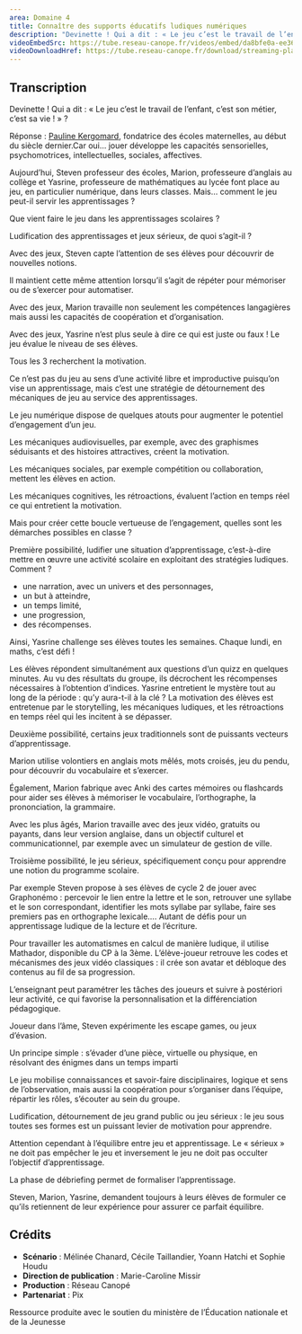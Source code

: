 ```yaml
---
area: Domaine 4
title: Connaître des supports éducatifs ludiques numériques
description: "Devinette ! Qui a dit : « Le jeu c’est le travail de l’enfant, c’est son métier, c’est sa vie ! » ? Réponse : Pauline Kergomard, fondatrice des écoles maternelles, au début du siècle dernier. Car oui, jouer développe les capacités sensorielles, psychomotrices, intellectuelles, sociales, affectives. Mais quels sont les mécanismes ludiques à connaître ? Quelles ressources mobiliser ?"
videoEmbedSrc: https://tube.reseau-canope.fr/videos/embed/da8bfe0a-ee36-4f50-a7c3-11d0d4e21141
videoDownloadHref: https://tube.reseau-canope.fr/download/streaming-playlists/hls/videos/da8bfe0a-ee36-4f50-a7c3-11d0d4e21141-1080-fragmented.mp4
---
```


## Transcription

Devinette ! Qui a dit : « Le jeu c’est le travail de l’enfant, c’est son métier, c’est sa vie ! » ?

Réponse : [Pauline Kergomard](http://fr.wikipedia.org/wiki/Pauline_Kergomard), fondatrice des écoles maternelles, au début du siècle dernier.Car oui… jouer développe les capacités sensorielles, psychomotrices, intellectuelles, sociales, affectives.

Aujourd’hui, Steven professeur des écoles, Marion, professeure d’anglais au collège et Yasrine, professeure de mathématiques au lycée font place au jeu, en particulier numérique, dans leurs classes. Mais… comment le jeu peut-il servir les apprentissages ?

Que vient faire le jeu dans les apprentissages scolaires ?

Ludification des apprentissages et jeux sérieux, de quoi s’agit-il ?

Avec des jeux, Steven capte l’attention de ses élèves pour découvrir de nouvelles notions.

Il maintient cette même attention lorsqu’il s’agit de répéter pour mémoriser ou de s’exercer pour automatiser.

Avec des jeux, Marion travaille non seulement les compétences langagières mais aussi les capacités de coopération et d’organisation.

Avec des jeux, Yasrine n’est plus seule à dire ce qui est juste ou faux ! Le jeu évalue le niveau de ses élèves.

Tous les 3 recherchent la motivation.

Ce n’est pas du jeu au sens d’une activité libre et improductive puisqu’on vise un apprentissage, mais c’est une stratégie de détournement des mécaniques de jeu au service des apprentissages.

Le jeu numérique dispose de quelques atouts pour augmenter le potentiel d’engagement d’un jeu.

Les mécaniques audiovisuelles, par exemple, avec des graphismes séduisants et des histoires attractives, créent la motivation.

Les mécaniques sociales, par exemple compétition ou collaboration, mettent les élèves en action.

Les mécaniques cognitives, les rétroactions, évaluent l’action en temps réel ce qui entretient la motivation.

Mais pour créer cette boucle vertueuse de l’engagement, quelles sont les démarches possibles en classe ?

Première possibilité, ludifier une situation d’apprentissage, c’est-à-dire mettre en œuvre une activité scolaire en exploitant des stratégies ludiques. Comment ?

- une narration, avec un univers et des personnages,
- un but à atteindre,
- un temps limité,
- une progression,
- des récompenses.

Ainsi, Yasrine challenge ses élèves toutes les semaines. Chaque lundi, en maths, c’est défi !

Les élèves répondent simultanément aux questions d’un quizz en quelques minutes. Au vu des résultats du groupe, ils décrochent les récompenses nécessaires à l’obtention d’indices. Yasrine entretient le mystère tout au long de la période : qu’y aura-t-il à la clé ? La motivation des élèves est entretenue par le storytelling, les mécaniques ludiques, et les rétroactions en temps réel qui les incitent à se dépasser.

Deuxième possibilité, certains jeux traditionnels sont de puissants vecteurs d’apprentissage.

Marion utilise volontiers en anglais mots mêlés, mots croisés, jeu du pendu, pour découvrir du vocabulaire et s’exercer.

Également, Marion fabrique avec Anki des cartes mémoires ou flashcards pour aider ses élèves à mémoriser le vocabulaire, l’orthographe, la prononciation, la grammaire.

Avec les plus âgés, Marion travaille avec des jeux vidéo, gratuits ou payants, dans leur version anglaise, dans un objectif culturel et communicationnel, par exemple avec un simulateur de gestion de ville.

Troisième possibilité, le jeu sérieux, spécifiquement conçu pour apprendre une notion du programme scolaire.

Par exemple Steven propose à ses élèves de cycle 2 de jouer avec Graphonémo : percevoir le lien entre la lettre et le son, retrouver une syllabe et le son correspondant, identifier les mots syllabe par syllabe, faire ses premiers pas en orthographe lexicale…. Autant de défis pour un apprentissage ludique de la lecture et de l’écriture.

Pour travailler les automatismes en calcul de manière ludique, il utilise Mathador, disponible du CP à la 3ème. L’élève-joueur retrouve les codes et mécanismes des jeux vidéo classiques : il crée son avatar et débloque des contenus au fil de sa progression.

L’enseignant peut paramétrer les tâches des joueurs et suivre à postériori leur activité, ce qui favorise la personnalisation et la différenciation pédagogique.

Joueur dans l’âme, Steven expérimente les escape games, ou jeux d’évasion.

Un principe simple : s’évader d’une pièce, virtuelle ou physique, en résolvant des énigmes dans un temps imparti

Le jeu mobilise connaissances et savoir-faire disciplinaires, logique et sens de l’observation, mais aussi la coopération pour s’organiser dans l’équipe, répartir les rôles, s’écouter au sein du groupe.

Ludification, détournement de jeu grand public ou jeu sérieux : le jeu sous toutes ses formes est un puissant levier de motivation pour apprendre.

Attention cependant à l’équilibre entre jeu et apprentissage. Le « sérieux » ne doit pas empêcher le jeu et inversement le jeu ne doit pas occulter l’objectif d’apprentissage.

La phase de débriefing permet de formaliser l’apprentissage.

Steven, Marion, Yasrine, demandent toujours à leurs élèves de formuler ce qu’ils retiennent de leur expérience pour assurer ce parfait équilibre.

## Crédits

- **Scénario** : Mélinée Chanard, Cécile Taillandier, Yoann Hatchi et Sophie Houdu
- **Direction de publication** : Marie-Caroline Missir
- **Production** : Réseau Canopé
- **Partenariat** : Pix

Ressource produite avec le soutien du ministère de l’Éducation nationale et de la Jeunesse
